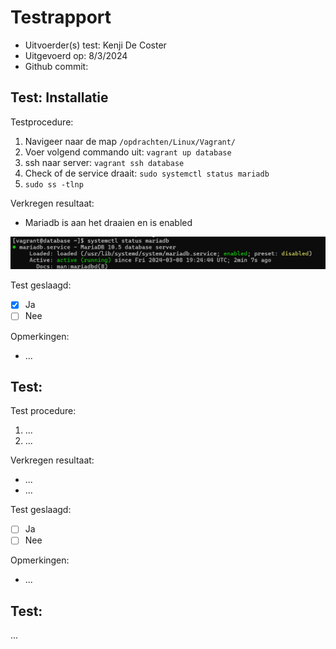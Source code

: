 # Testrapport

- Uitvoerder(s) test: Kenji De Coster
- Uitgevoerd op: 8/3/2024
- Github commit: <!-- Git commit hash. -->

## Test: Installatie

Testprocedure:

1. Navigeer naar de map `/opdrachten/Linux/Vagrant/`
2. Voer volgend commando uit: `vagrant up database`
3. ssh naar server: `vagrant ssh database`
4. Check of de service draait: `sudo systemctl status mariadb`
5. `sudo ss -tlnp`

Verkregen resultaat:

- Mariadb is aan het draaien en is enabled

<!-- Voeg hier eventueel een screenshot van het verkregen resultaat in. -->

![alt text](image.png)

Test geslaagd:

- [x] Ja
- [ ] Nee

Opmerkingen:

- ...

## Test: <!-- Omschrijving test. -->

Test procedure:

1. ...
2. ...

Verkregen resultaat:

- ...
- ...

<!-- Voeg hier eventueel een screenshot van het verkregen resultaat in. -->

Test geslaagd:

- [ ] Ja
- [ ] Nee

Opmerkingen:

- ...

## Test: <!-- Omschrijving test. -->

...
